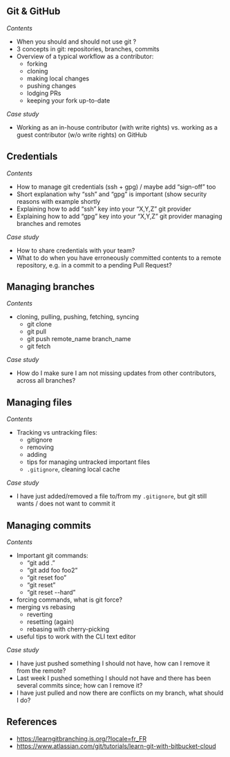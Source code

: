 ## Git & GitHub

_Contents_
* When you should and should not use git ?
* 3 concepts in git: repositories, branches, commits
* Overview of a typical workflow as a contributor: 
  * forking
  * cloning
  * making local changes
  * pushing changes
  * lodging PRs
  * keeping your fork up-to-date

_Case study_
* Working as an in-house contributor (with write rights) vs. working as a guest contributor (w/o write rights) on GitHub

## Credentials

_Contents_
* How to manage git credentials (ssh + gpg) / maybe add “sign-off” too
* Short explanation why “ssh” and “gpg” is important (show security reasons with example shortly
* Explaining how to add “ssh” key into your “X,Y,Z” git provider
* Explaining how to add “gpg” key into your “X,Y,Z” git provider
managing branches and remotes

_Case study_
* How to share credentials with your team?
* What to do when you have erroneously committed contents to a remote repository, e.g. in a commit to a pending Pull Request?

## Managing branches

_Contents_
* cloning, pulling, pushing, fetching, syncing
  * git clone
  * git pull
  * git push remote_name branch_name
  * git fetch

_Case study_
* How do I make sure I am not missing updates from other contributors, across all branches?

## Managing files

_Contents_
* Tracking vs untracking files:
  * gitignore
  * removing
  * adding
  * tips for managing untracked important files
  * `.gitignore`, cleaning local cache

_Case study_
* I have just added/removed a file to/from my `.gitignore`, but git still wants / does not want to commit it

## Managing commits

_Contents_
* Important git commands:
  * “git add .”
  * “git add foo foo2”
  * “git reset foo”
  * “git reset”
  * “git reset --hard”
* forcing commands, what is git force?
* merging vs rebasing
  * reverting
  * resetting (again)
  * rebasing with cherry-picking
* useful tips to work with the CLI text editor

_Case study_
* I have just pushed something I should not have, how can I remove it from the remote?
* Last week I pushed something I should not have and there has been several commits since; how can I remove it?
* I have just pulled and now there are conflicts on my branch, what should I do?

## References
* https://learngitbranching.js.org/?locale=fr_FR
* https://www.atlassian.com/git/tutorials/learn-git-with-bitbucket-cloud
